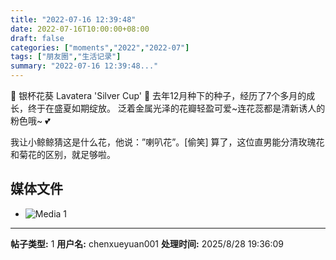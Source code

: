 ```yaml
---
title: "2022-07-16 12:39:48"
date: 2022-07-16T10:00:00+08:00
draft: false
categories: ["moments","2022","2022-07"]
tags: ["朋友圈","生活记录"]
summary: "2022-07-16 12:39:48..."
---
```


🌺 银杯花葵 Lavatera 'Silver Cup' 🌺
​
​去年12月种下的种子，经历了7个多月的成长，终于在盛夏如期绽放。 泛着金属光泽的花瓣轻盈可爱~连花蕊都是清新诱人的粉色哦~ 💕

我让小鲸鲸猜这是什么花，他说：”喇叭花”。[偷笑] 算了，这位直男能分清玫瑰花和菊花的区别，就足够啦。
​

## 媒体文件

- ![Media 1](/Moments/photos/2022-07-16/202207161239480.jpg)

---

**帖子类型:** 1
**用户名:** chenxueyuan001
**处理时间:** 2025/8/28 19:36:09